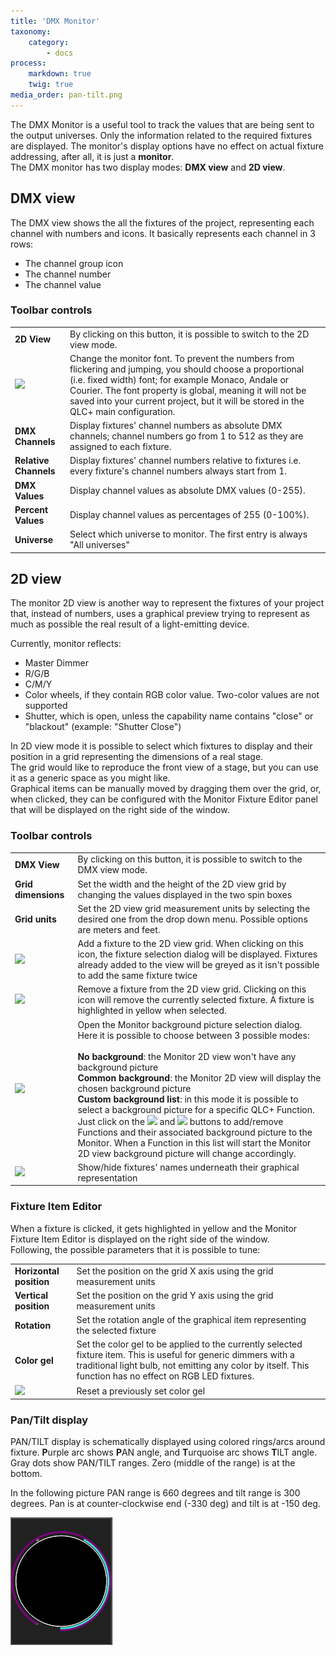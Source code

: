 ```yaml
---
title: 'DMX Monitor'
taxonomy:
    category:
        - docs
process:
    markdown: true
    twig: true
media_order: pan-tilt.png
---
```


The DMX Monitor is a useful tool to track the values that are being sent to the output universes. Only the information related to the required fixtures are displayed. The monitor's display options have no effect on actual fixture addressing, after all, it is just a **monitor**.  
The DMX monitor has two display modes: **DMX view** and **2D view**.

DMX view
--------

The DMX view shows the all the fixtures of the project, representing each channel with numbers and icons. It basically represents each channel in 3 rows:

*   The channel group icon
*   The channel number
*   The channel value

### Toolbar controls

| | |
| - | - |
| **2D View**| By clicking on this button, it is possible to switch to the 2D view mode. |
| ![](/basics/fonts.png) | Change the monitor font. To prevent the numbers from flickering and jumping, you should choose a proportional (i.e. fixed width) font; for example Monaco, Andale or Courier. The font property is global, meaning it will not be saved into your current project, but it will be stored in the QLC+ main configuration. |
| **DMX Channels** | Display fixtures' channel numbers as absolute DMX channels; channel numbers go from 1 to 512 as they are assigned to each fixture. |
| **Relative Channels** | Display fixtures' channel numbers relative to fixtures i.e. every fixture's channel numbers always start from 1. |
| **DMX Values** | Display channel values as absolute DMX values (0-255). |
| **Percent Values** | Display channel values as percentages of 255 (0-100%). |
| **Universe** | Select which universe to monitor. The first entry is always "All universes" |

2D view
-------

The monitor 2D view is another way to represent the fixtures of your project that, instead of numbers, uses a graphical preview trying to represent as much as possible the real result of a light-emitting device.

Currently, monitor reflects:

*   Master Dimmer
*   R/G/B
*   C/M/Y
*   Color wheels, if they contain RGB color value. Two-color values are not supported
*   Shutter, which is open, unless the capability name contains "close" or "blackout" (example: "Shutter Close")

In 2D view mode it is possible to select which fixtures to display and their position in a grid representing the dimensions of a real stage.  
The grid would like to reproduce the front view of a stage, but you can use it as a generic space as you might like.  
Graphical items can be manually moved by dragging them over the grid, or, when clicked, they can be configured with the Monitor Fixture Editor panel that will be displayed on the right side of the window.

### Toolbar controls

| | |
| - | - |
| **DMX View** | By clicking on this button, it is possible to switch to the DMX view mode. |
| **Grid dimensions** | Set the width and the height of the 2D view grid by changing the values displayed in the two spin boxes |
| **Grid units** | Set the 2D view grid measurement units by selecting the desired one from the drop down menu. Possible options are meters and feet. |
| ![](/basics/edit_add.png) | Add a fixture to the 2D view grid. When clicking on this icon, the fixture selection dialog will be displayed. Fixtures already added to the view will be greyed as it isn't possible to add the same fixture twice |
| ![](/basics/edit_remove.png) | Remove a fixture from the 2D view grid. Clicking on this icon will remove the currently selected fixture. A fixture is highlighted in yellow when selected. |
| ![](/basics/image.png) | Open the Monitor background picture selection dialog.<br>Here it is possible to choose between 3 possible modes:<br><br>**No background**: the Monitor 2D view won't have any background picture<br>**Common background**: the Monitor 2D view will display the chosen background picture<br>**Custom background list**: in this mode it is possible to select a background picture for a specific QLC+ Function.<br>Just click on the ![](/basics/edit_add.png) and ![](/basics/edit_remove.png) buttons to add/remove Functions and their associated background picture to the Monitor. When a Function in this list will start the Monitor 2D view background picture will change accordingly. |
| ![](/basics/label.png) | Show/hide fixtures' names underneath their graphical representation |

### Fixture Item Editor

When a fixture is clicked, it gets highlighted in yellow and the Monitor Fixture Item Editor is displayed on the right side of the window.  
Following, the possible parameters that it is possible to tune:

| | |
| - | - |
| **Horizontal position** | Set the position on the grid X axis using the grid measurement units |
| **Vertical position** | Set the position on the grid Y axis using the grid measurement units |
| **Rotation** | Set the rotation angle of the graphical item representing the selected fixture |
| **Color gel** | Set the color gel to be applied to the currently selected fixture item. This is useful for generic dimmers with a traditional light bulb, not emitting any color by itself. This function has no effect on RGB LED fixtures. |
| ![](/basics/fileclose.png) | Reset a previously set color gel |

### Pan/Tilt display

PAN/TILT display is schematically displayed using colored rings/arcs around fixture. **P**urple arc shows **P**AN angle, and **T**urquoise arc shows **T**ILT angle. Gray dots show PAN/TILT ranges. Zero (middle of the range) is at the bottom.

In the following picture PAN range is 660 degrees and tilt range is 300 degrees. Pan is at counter-clockwise end (-330 deg) and tilt is at -150 deg.

![](pan-tilt.png)